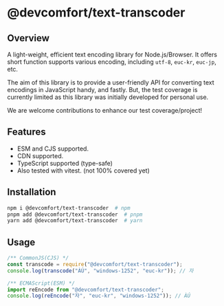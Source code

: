 # @devcomfort/text-transcoder

## Overview

A light-weight, efficient text encoding library for Node.js/Browser.
It offers short function supports various encoding, including `utf-8`, `euc-kr`, `euc-jp`, etc.

The aim of this library is to provide a user-friendly API for converting text encodings in JavaScript handy, and fastly. But, the test coverage is currently limited as this library was initially developed for personal use.

We are welcome contributions to enhance our test coverage/project!

## Features

- ESM and CJS supported.
- CDN supported.
- TypeScript supported (type-safe)
- Also tested with vitest. (not 100% covered yet)

## Installation

```bash
npm i @devcomfort/text-transcoder  # npm
pnpm add @devcomfort/text-transcoder  # pnpm
yarn add @devcomfort/text-transcoder  # yarn
```

## Usage

```typescript
/** CommonJS(CJS) */
const transcode = require("@devcomfort/text-transcoder");
console.log(transcode("ÀÚ", "windows-1252", "euc-kr")); // 자

/** ECMAScript(ESM) */
import reEncode from "@devcomfort/text-transcoder";
console.log(reEncode("자", "euc-kr", "windows-1252")); // ÀÚ
```
